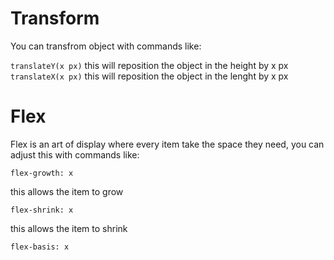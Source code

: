 

# Transform

You can transfrom object with commands like:

`translateY(x px)`
this will reposition the object in the height by x px
`translateX(x px)`
this will reposition the object in the lenght by x px

# Flex

Flex is an art of display where every item take the space they need, you can adjust this with commands like:

`flex-growth: x`

this allows the item to grow
 
`flex-shrink: x`

this allows the item to shrink


``flex-basis: x``


